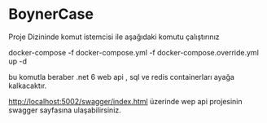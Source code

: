 # BoynerCase
Proje Dizininde komut istemcisi ile aşağıdaki komutu çalıştırınız

docker-compose -f docker-compose.yml -f docker-compose.override.yml up -d

bu komutla beraber .net 6 web api , sql ve redis containerları ayağa kalkacaktır.

 [http://localhost:5002/swagger/index.html](http://localhost:5002/swagger/index.html)  üzerinde wep api projesinin swagger sayfasına ulaşabilirsiniz.
